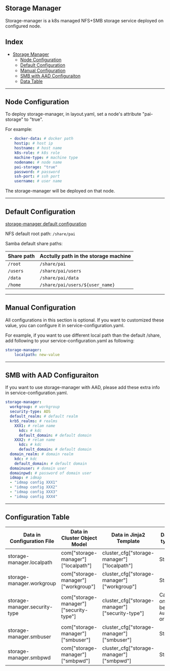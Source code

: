 ## Storage Manager <a name="Storage-Manager"></a>

Storage-manager is a k8s managed NFS+SMB storage service deployed on configured node.

## Index

- [Storage Manager](#Storage-Manager)
  - [Node Configuration](#Node-Configuration)
  - [Default Configuration](#Default-Configuration)
  - [Manual Configuration](#Manual-Configuration)
  - [SMB with AAD Configuraiton](#SMBAAD-Configuration)
  - [Data Table](#T_config)

---

## Node Configuration <a name="Node-Configuration"></a>

To deploy storage-manager, in layout.yaml, set a node's attribute "pai-storage" to "true".

For example:
```yaml
  - docker-data: # docker path
    hostip: # host ip
    hostname: # host name
    k8s-role: # k8s role
    machine-type: # machine type
    nodename: # node name
    pai-storage: "true"
    password: # password
    ssh-port: # ssh port
    username: # user name
```
The storage-manager will be deployed on that node.

---

## Default Configuration <a name="Default-Configuration"></a>

[storage-manager default configuration](config/storage-manager.yaml)

NFS default root path: `/share/pai`

Samba default share paths:

| Share path | Acctully path in the storage machine |
| --- | --- |
| `/root` | `/share/pai` |
| `/users`  | `/share/pai/users` |
| `/data` | `/share/pai/data` |
| `/home` | `/share/pai/users/${user_name}` |


---

## Manual Configuration <a name="Manual-Configuration"></a>

All configurations in this section is optional. If you want to customized these value, you can configure it in service-configuration.yaml.

For example, if you want to use different local path than the default /share, add following to your service-configuration.yaml as following:

```yaml
storage-manager:
    localpath: new-value
```

---

## SMB with AAD Configuraiton <a name="SMBAAD-Configuration"></a>

If you want to use storage-manager with AAD, please add these extra info in  service-configuration.yaml.

```yaml
storage-manager:
  workgroup: # workgroup
  security-type: ADS
  default_realm: # default realm
  krb5_realms: # realms
    XXX1: # relam name
      kdc: # kdc
      default_domain: # default domain
    XXX2: # relam name
      kdc: # kdc
      default_domain: # default domain
  domain_realm: # domain realm
    kdc: # kdc
    default_domain: # default domain
  domainuser: # domain user
  domainpwd: # password of domain user
  idmap: # idmap
  - "idmap config XXX1"
  - "idmap config XXX2"
  - "idmap config XXX3"
  - "idmap config XXX4"

```

---

## Configuration Table <a name="T_Config"></a>

| Data in Configuration File | Data in Cluster Object Model | Data in Jinja2 Template | Data type |
| --- | --- | --- | --- |
| storage-manager.localpath | com["storage-manager"]["localpath"] | cluster_cfg["storage-manager"]["localpath"] | String |
| storage-manager.workgroup | com["storage-manager"]["workgroup"] | cluster_cfg["storage-manager"]["workgroup"] | String |
| storage-manager.security-type | com["storage-manager"]["security-type"] | cluster_cfg["storage-manager"]["security-type"] | Can only be `Auto` or `ADS` |
| storage-manager.smbuser | com["storage-manager"]["smbuser"] | cluster_cfg["storage-manager"]["smbuser"] | String |
| storage-manager.smbpwd | com["storage-manager"]["smbpwd"] | cluster_cfg["storage-manager"]["smbpwd"] | String |

